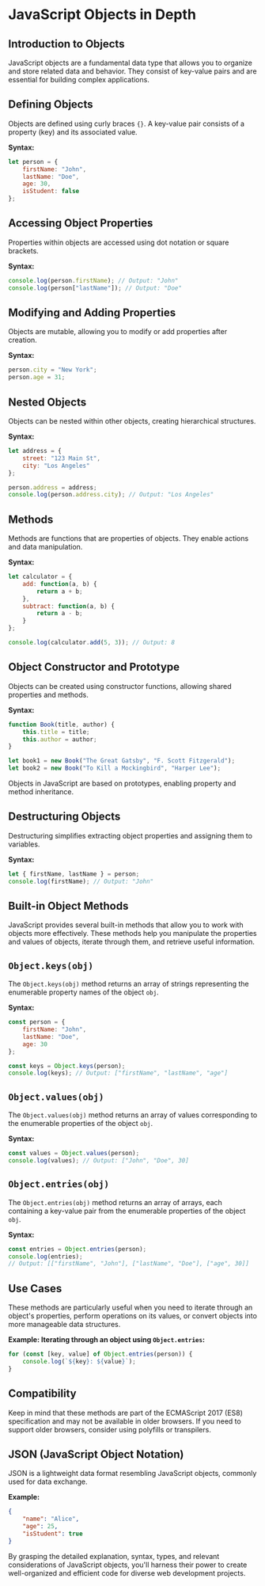 
# JavaScript Objects in Depth

## Introduction to Objects
JavaScript objects are a fundamental data type that allows you to organize and store related data and behavior. They consist of key-value pairs and are essential for building complex applications.

## Defining Objects
Objects are defined using curly braces `{}`. A key-value pair consists of a property (key) and its associated value.

**Syntax:**
```javascript
let person = {
    firstName: "John",
    lastName: "Doe",
    age: 30,
    isStudent: false
};
```

## Accessing Object Properties
Properties within objects are accessed using dot notation or square brackets.

**Syntax:**
```javascript
console.log(person.firstName); // Output: "John"
console.log(person["lastName"]); // Output: "Doe"
```

## Modifying and Adding Properties
Objects are mutable, allowing you to modify or add properties after creation.

**Syntax:**
```javascript
person.city = "New York";
person.age = 31;
```

## Nested Objects
Objects can be nested within other objects, creating hierarchical structures.

**Syntax:**
```javascript
let address = {
    street: "123 Main St",
    city: "Los Angeles"
};

person.address = address;
console.log(person.address.city); // Output: "Los Angeles"
```

## Methods
Methods are functions that are properties of objects. They enable actions and data manipulation.

**Syntax:**
```javascript
let calculator = {
    add: function(a, b) {
        return a + b;
    },
    subtract: function(a, b) {
        return a - b;
    }
};

console.log(calculator.add(5, 3)); // Output: 8
```

## Object Constructor and Prototype
Objects can be created using constructor functions, allowing shared properties and methods.

**Syntax:**
```javascript
function Book(title, author) {
    this.title = title;
    this.author = author;
}

let book1 = new Book("The Great Gatsby", "F. Scott Fitzgerald");
let book2 = new Book("To Kill a Mockingbird", "Harper Lee");
```

Objects in JavaScript are based on prototypes, enabling property and method inheritance.

## Destructuring Objects
Destructuring simplifies extracting object properties and assigning them to variables.

**Syntax:**
```javascript
let { firstName, lastName } = person;
console.log(firstName); // Output: "John"
```

## Built-in Object Methods


JavaScript provides several built-in methods that allow you to work with objects more effectively. These methods help you manipulate the properties and values of objects, iterate through them, and retrieve useful information.

## `Object.keys(obj)`
The `Object.keys(obj)` method returns an array of strings representing the enumerable property names of the object `obj`.

**Syntax:**
```javascript
const person = {
    firstName: "John",
    lastName: "Doe",
    age: 30
};

const keys = Object.keys(person);
console.log(keys); // Output: ["firstName", "lastName", "age"]
```

## `Object.values(obj)`
The `Object.values(obj)` method returns an array of values corresponding to the enumerable properties of the object `obj`.

**Syntax:**
```javascript
const values = Object.values(person);
console.log(values); // Output: ["John", "Doe", 30]
```

## `Object.entries(obj)`
The `Object.entries(obj)` method returns an array of arrays, each containing a key-value pair from the enumerable properties of the object `obj`.

**Syntax:**
```javascript
const entries = Object.entries(person);
console.log(entries);
// Output: [["firstName", "John"], ["lastName", "Doe"], ["age", 30]]
```

## Use Cases
These methods are particularly useful when you need to iterate through an object's properties, perform operations on its values, or convert objects into more manageable data structures.

**Example: Iterating through an object using `Object.entries`:**
```javascript
for (const [key, value] of Object.entries(person)) {
    console.log(`${key}: ${value}`);
}
```

## Compatibility
Keep in mind that these methods are part of the ECMAScript 2017 (ES8) specification and may not be available in older browsers. If you need to support older browsers, consider using polyfills or transpilers.


## JSON (JavaScript Object Notation)
JSON is a lightweight data format resembling JavaScript objects, commonly used for data exchange.

**Example:**
```json
{
    "name": "Alice",
    "age": 25,
    "isStudent": true
}
```

By grasping the detailed explanation, syntax, types, and relevant considerations of JavaScript objects, you'll harness their power to create well-organized and efficient code for diverse web development projects.